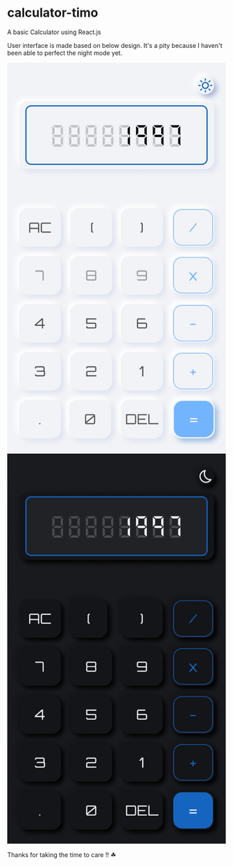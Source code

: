 # calculator-timo

A basic Calculator using React.js

User interface is made based on below design. It's a pity because I haven't been able to perfect the night mode yet.

![Light Mode](./calculator/public/lightMode.png) ![Night Mode](./calculator/public/darkMode.png)

Thanks for taking the time to care !! ☘